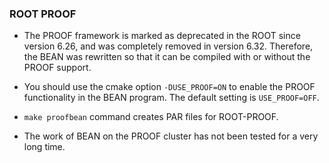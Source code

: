 ### ROOT PROOF

* The PROOF framework is marked as deprecated in the ROOT since
  version 6.26, and was completely removed in version 6.32.
  Therefore, the BEAN was rewritten so that it can be compiled with
  or without the PROOF support.

* You should use the cmake option `-DUSE_PROOF=ON` to enable the PROOF
  functionality in the BEAN program.
  The default setting is `USE_PROOF=OFF`.

* `make proofbean` command creates PAR files for ROOT-PROOF.

*  The work of BEAN on the PROOF cluster has not been tested for a very
   long time.

